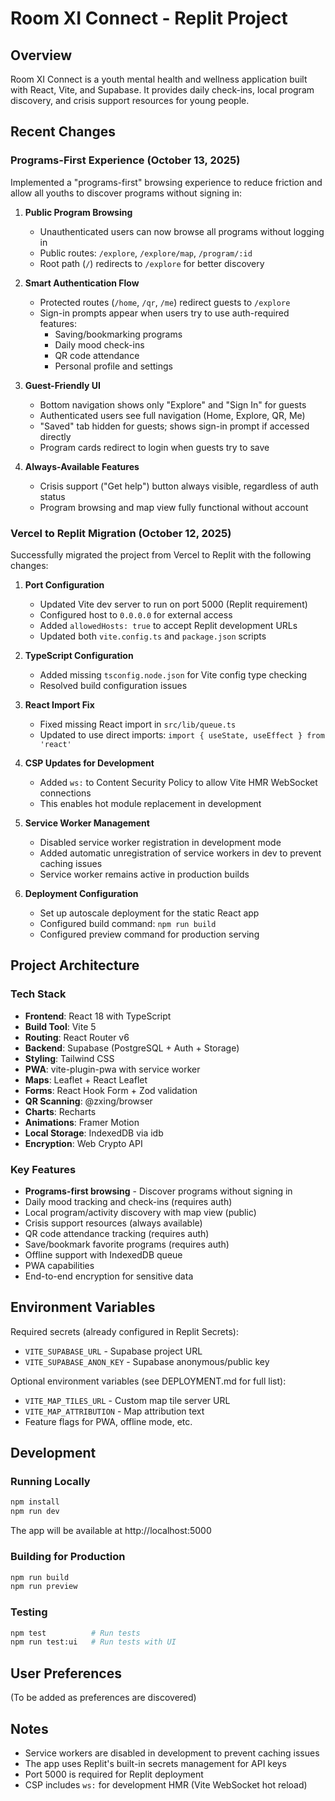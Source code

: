 # Room XI Connect - Replit Project

## Overview
Room XI Connect is a youth mental health and wellness application built with React, Vite, and Supabase. It provides daily check-ins, local program discovery, and crisis support resources for young people.

## Recent Changes

### Programs-First Experience (October 13, 2025)

Implemented a "programs-first" browsing experience to reduce friction and allow all youths to discover programs without signing in:

1. **Public Program Browsing**
   - Unauthenticated users can now browse all programs without logging in
   - Public routes: `/explore`, `/explore/map`, `/program/:id`
   - Root path (`/`) redirects to `/explore` for better discovery

2. **Smart Authentication Flow**
   - Protected routes (`/home`, `/qr`, `/me`) redirect guests to `/explore`
   - Sign-in prompts appear when users try to use auth-required features:
     - Saving/bookmarking programs
     - Daily mood check-ins
     - QR code attendance
     - Personal profile and settings

3. **Guest-Friendly UI**
   - Bottom navigation shows only "Explore" and "Sign In" for guests
   - Authenticated users see full navigation (Home, Explore, QR, Me)
   - "Saved" tab hidden for guests; shows sign-in prompt if accessed directly
   - Program cards redirect to login when guests try to save

4. **Always-Available Features**
   - Crisis support ("Get help") button always visible, regardless of auth status
   - Program browsing and map view fully functional without account

### Vercel to Replit Migration (October 12, 2025)
Successfully migrated the project from Vercel to Replit with the following changes:

1. **Port Configuration**
   - Updated Vite dev server to run on port 5000 (Replit requirement)
   - Configured host to `0.0.0.0` for external access
   - Added `allowedHosts: true` to accept Replit development URLs
   - Updated both `vite.config.ts` and `package.json` scripts

2. **TypeScript Configuration**
   - Added missing `tsconfig.node.json` for Vite config type checking
   - Resolved build configuration issues

3. **React Import Fix**
   - Fixed missing React import in `src/lib/queue.ts`
   - Updated to use direct imports: `import { useState, useEffect } from 'react'`

4. **CSP Updates for Development**
   - Added `ws:` to Content Security Policy to allow Vite HMR WebSocket connections
   - This enables hot module replacement in development

5. **Service Worker Management**
   - Disabled service worker registration in development mode
   - Added automatic unregistration of service workers in dev to prevent caching issues
   - Service worker remains active in production builds

6. **Deployment Configuration**
   - Set up autoscale deployment for the static React app
   - Configured build command: `npm run build`
   - Configured preview command for production serving

## Project Architecture

### Tech Stack
- **Frontend**: React 18 with TypeScript
- **Build Tool**: Vite 5
- **Routing**: React Router v6
- **Backend**: Supabase (PostgreSQL + Auth + Storage)
- **Styling**: Tailwind CSS
- **PWA**: vite-plugin-pwa with service worker
- **Maps**: Leaflet + React Leaflet
- **Forms**: React Hook Form + Zod validation
- **QR Scanning**: @zxing/browser
- **Charts**: Recharts
- **Animations**: Framer Motion
- **Local Storage**: IndexedDB via idb
- **Encryption**: Web Crypto API

### Key Features
- **Programs-first browsing** - Discover programs without signing in
- Daily mood tracking and check-ins (requires auth)
- Local program/activity discovery with map view (public)
- Crisis support resources (always available)
- QR code attendance tracking (requires auth)
- Save/bookmark favorite programs (requires auth)
- Offline support with IndexedDB queue
- PWA capabilities
- End-to-end encryption for sensitive data

## Environment Variables

Required secrets (already configured in Replit Secrets):
- `VITE_SUPABASE_URL` - Supabase project URL
- `VITE_SUPABASE_ANON_KEY` - Supabase anonymous/public key

Optional environment variables (see DEPLOYMENT.md for full list):
- `VITE_MAP_TILES_URL` - Custom map tile server URL
- `VITE_MAP_ATTRIBUTION` - Map attribution text
- Feature flags for PWA, offline mode, etc.

## Development

### Running Locally
```bash
npm install
npm run dev
```

The app will be available at http://localhost:5000

### Building for Production
```bash
npm run build
npm run preview
```

### Testing
```bash
npm test          # Run tests
npm run test:ui   # Run tests with UI
```

## User Preferences
(To be added as preferences are discovered)

## Notes
- Service workers are disabled in development to prevent caching issues
- The app uses Replit's built-in secrets management for API keys
- Port 5000 is required for Replit deployment
- CSP includes `ws:` for development HMR (Vite WebSocket hot reload)
